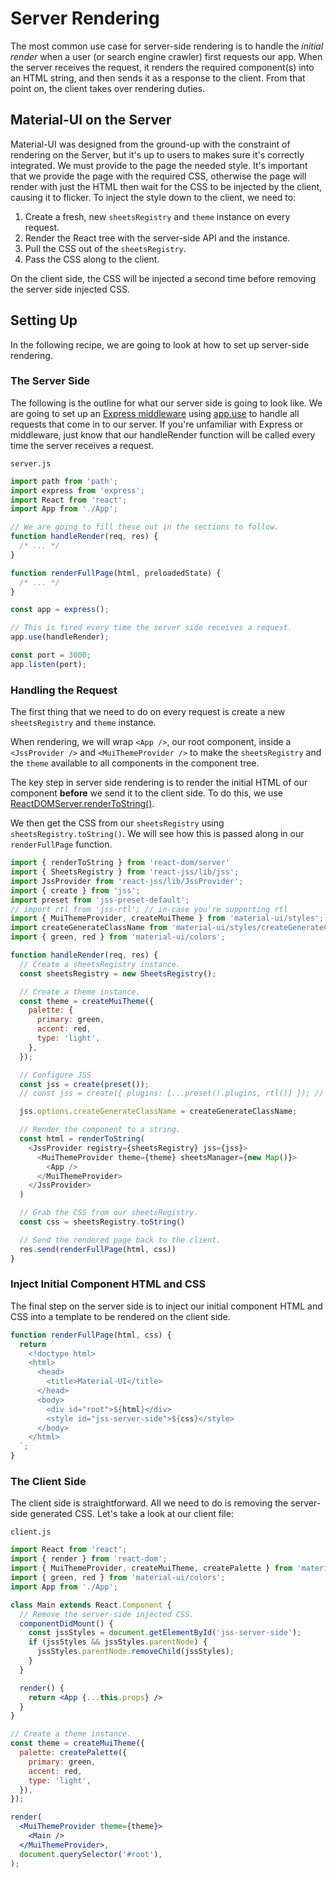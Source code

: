 # Server Rendering

The most common use case for server-side rendering is to handle the *initial render* when a user (or search engine crawler) first requests our app.
When the server receives the request, it renders the required component(s) into an HTML string, and then sends it as a response to the client.
From that point on, the client takes over rendering duties.

## Material-UI on the Server

Material-UI was designed from the ground-up with the constraint of rendering on the Server, but it's up to users to makes sure it's correctly integrated.
We must provide to the page the needed style.
It's important that we provide the page with the required CSS, otherwise the page will render with just the HTML then wait for the CSS to be injected by the client, causing it to flicker.
To inject the style down to the client, we need to:

1. Create a fresh, new `sheetsRegistry` and `theme` instance on every request.
2. Render the React tree with the server-side API and the instance.
3. Pull the CSS out of the `sheetsRegistry`.
4. Pass the CSS along to the client.

On the client side, the CSS will be injected a second time before removing the server side injected CSS.

## Setting Up

In the following recipe, we are going to look at how to set up server-side rendering.

### The Server Side

The following is the outline for what our server side is going to look like.
We are going to set up an [Express middleware](http://expressjs.com/en/guide/using-middleware.html) using [app.use](http://expressjs.com/en/api.html) to handle all requests that come in to our server.
If you're unfamiliar with Express or middleware, just know that our handleRender function will be called every time the server receives a request.

`server.js`

```js
import path from 'path';
import express from 'express';
import React from 'react';
import App from './App';

// We are going to fill these out in the sections to follow.
function handleRender(req, res) {
  /* ... */
}

function renderFullPage(html, preloadedState) {
  /* ... */
}

const app = express();

// This is fired every time the server side receives a request.
app.use(handleRender);

const port = 3000;
app.listen(port);
```

### Handling the Request

The first thing that we need to do on every request is create a new `sheetsRegistry` and `theme` instance.

When rendering, we will wrap `<App />`, our root component,
inside a `<JssProvider />` and `<MuiThemeProvider />` to make the `sheetsRegistry` and the `theme` available to all components in the component tree.

The key step in server side rendering is to render the initial HTML of our component **before** we send it to the client side. To do this, we use [ReactDOMServer.renderToString()](https://facebook.github.io/react/docs/react-dom-server.html).

We then get the CSS from our `sheetsRegistry` using `sheetsRegistry.toString()`. We will see how this is passed along in our `renderFullPage` function.

```js
import { renderToString } from 'react-dom/server'
import { SheetsRegistry } from 'react-jss/lib/jss';
import JssProvider from 'react-jss/lib/JssProvider';
import { create } from 'jss';
import preset from 'jss-preset-default';
// import rtl from 'jss-rtl'; // in-case you're supporting rtl
import { MuiThemeProvider, createMuiTheme } from 'material-ui/styles';
import createGenerateClassName from 'material-ui/styles/createGenerateClassName';
import { green, red } from 'material-ui/colors';

function handleRender(req, res) {
  // Create a sheetsRegistry instance.
  const sheetsRegistry = new SheetsRegistry();

  // Create a theme instance.
  const theme = createMuiTheme({
    palette: {
      primary: green,
      accent: red,
      type: 'light',
    },
  });

  // Configure JSS
  const jss = create(preset());
  // const jss = create({ plugins: [...preset().plugins, rtl()] }); // in-case you're supporting rtl

  jss.options.createGenerateClassName = createGenerateClassName;

  // Render the component to a string.
  const html = renderToString(
    <JssProvider registry={sheetsRegistry} jss={jss}>
      <MuiThemeProvider theme={theme} sheetsManager={new Map()}>
        <App />
      </MuiThemeProvider>
    </JssProvider>
  )

  // Grab the CSS from our sheetsRegistry.
  const css = sheetsRegistry.toString()

  // Send the rendered page back to the client.
  res.send(renderFullPage(html, css))
}
```

### Inject Initial Component HTML and CSS

The final step on the server side is to inject our initial component HTML and CSS into a template to be rendered on the client side.

```js
function renderFullPage(html, css) {
  return `
    <!doctype html>
    <html>
      <head>
        <title>Material-UI</title>
      </head>
      <body>
        <div id="root">${html}</div>
        <style id="jss-server-side">${css}</style>
      </body>
    </html>
  `;
}
```

### The Client Side

The client side is straightforward. All we need to do is removing the server-side generated CSS.
Let's take a look at our client file:

`client.js`

```jsx
import React from 'react';
import { render } from 'react-dom';
import { MuiThemeProvider, createMuiTheme, createPalette } from 'material-ui/styles';
import { green, red } from 'material-ui/colors';
import App from './App';

class Main extends React.Component {
  // Remove the server-side injected CSS.
  componentDidMount() {
    const jssStyles = document.getElementById('jss-server-side');
    if (jssStyles && jssStyles.parentNode) {
      jssStyles.parentNode.removeChild(jssStyles);
    }
  }

  render() {
    return <App {...this.props} />
  }
}

// Create a theme instance.
const theme = createMuiTheme({
  palette: createPalette({
    primary: green,
    accent: red,
    type: 'light',
  }),
});

render(
  <MuiThemeProvider theme={theme}>
    <Main />
  </MuiThemeProvider>,
  document.querySelector('#root'),
);
```
